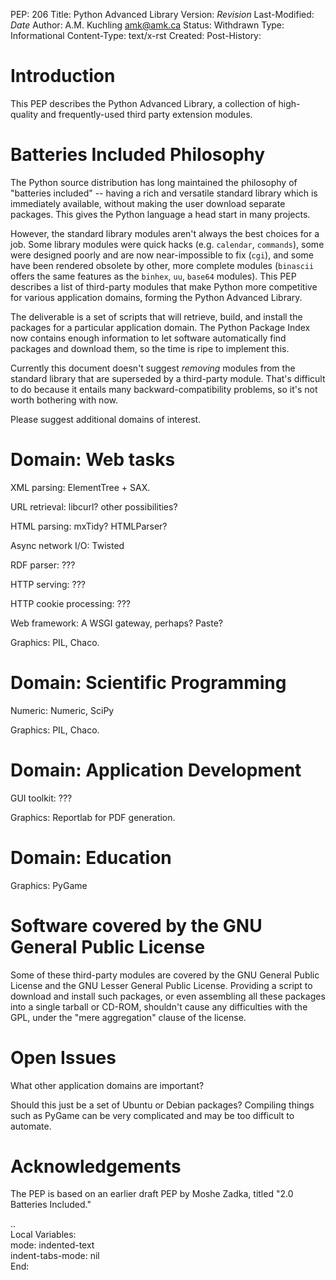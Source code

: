 PEP: 206
Title: Python Advanced Library
Version: $Revision$
Last-Modified: $Date$
Author: A.M. Kuchling <amk@amk.ca>
Status: Withdrawn
Type: Informational
Content-Type: text/x-rst
Created:
Post-History:


Introduction
============

This PEP describes the Python Advanced Library, a collection of
high-quality and frequently-used third party extension modules.


Batteries Included Philosophy
=============================

The Python source distribution has long maintained the philosophy
of "batteries included" -- having a rich and versatile standard
library which is immediately available, without making the user
download separate packages.  This gives the Python language a head
start in many projects.

However, the standard library modules aren't always the best
choices for a job.  Some library modules were quick hacks
(e.g. ``calendar``, ``commands``), some were designed poorly and are now
near-impossible to fix (``cgi``), and some have been rendered obsolete
by other, more complete modules (``binascii`` offers the same features
as the ``binhex``, ``uu``, ``base64`` modules).  This PEP describes a list of
third-party modules that make Python more competitive for various
application domains, forming the Python Advanced Library.

The deliverable is a set of scripts that will retrieve, build, and
install the packages for a particular application domain.  The
Python Package Index now contains enough information to let
software automatically find packages and download them, so the
time is ripe to implement this.

Currently this document doesn't suggest *removing* modules from
the standard library that are superseded by a third-party module.
That's difficult to do because it entails many backward-compatibility
problems, so it's not worth bothering with now.

Please suggest additional domains of interest.


Domain: Web tasks
=================

XML parsing: ElementTree + SAX.

URL retrieval: libcurl? other possibilities?

HTML parsing: mxTidy? HTMLParser?

Async network I/O: Twisted

RDF parser: ???

HTTP serving: ???

HTTP cookie processing: ???

Web framework: A WSGI gateway, perhaps?  Paste?

Graphics: PIL, Chaco.


Domain: Scientific Programming
==============================

Numeric: Numeric, SciPy

Graphics: PIL, Chaco.


Domain: Application Development
===============================

GUI toolkit: ???

Graphics: Reportlab for PDF generation.


Domain: Education
=================

Graphics: PyGame


Software covered by the GNU General Public License
==================================================

Some of these third-party modules are covered by the GNU General
Public License and the GNU Lesser General Public License.
Providing a script to download and install such packages, or even
assembling all these packages into a single tarball or CD-ROM,
shouldn't cause any difficulties with the GPL, under the "mere
aggregation" clause of the license.


Open Issues
===========

What other application domains are important?

Should this just be a set of Ubuntu or Debian packages?  Compiling
things such as PyGame can be very complicated and may be too
difficult to automate.


Acknowledgements
================

The PEP is based on an earlier draft PEP by Moshe Zadka, titled
"2.0 Batteries Included."


..  
  Local Variables:  
  mode: indented-text  
  indent-tabs-mode: nil  
  End:  
